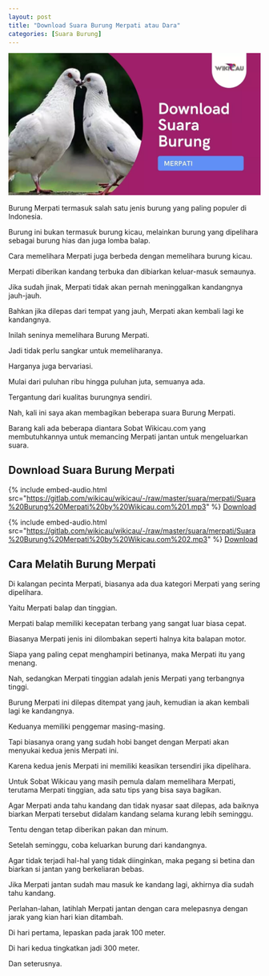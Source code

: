 ```yaml
---
layout: post
title: "Download Suara Burung Merpati atau Dara"
categories: [Suara Burung]
---
```


![Download Suara Burung Merpati](/images/download-suara-merpati.webp)

Burung Merpati termasuk salah satu jenis burung yang paling populer di Indonesia.

Burung ini bukan termasuk burung kicau, melainkan burung yang dipelihara sebagai burung hias dan juga lomba balap.

Cara memelihara Merpati juga berbeda dengan memelihara burung kicau.

Merpati diberikan kandang terbuka dan dibiarkan keluar-masuk semaunya.

Jika sudah jinak, Merpati tidak akan pernah meninggalkan kandangnya jauh-jauh.

Bahkan jika dilepas dari tempat yang jauh, Merpati akan kembali lagi ke kandangnya.

Inilah seninya memelihara Burung Merpati.

Jadi tidak perlu sangkar untuk memeliharanya.

Harganya juga bervariasi.

Mulai dari puluhan ribu hingga puluhan juta, semuanya ada.

Tergantung dari kualitas burungnya sendiri.

Nah, kali ini saya akan membagikan beberapa suara Burung Merpati.

Barang kali ada beberapa diantara Sobat Wikicau.com yang membutuhkannya untuk memancing Merpati jantan untuk mengeluarkan suara.

## Download Suara Burung Merpati

{% include embed-audio.html src="https://gitlab.com/wikicau/wikicau/-/raw/master/suara/merpati/Suara%20Burung%20Merpati%20by%20Wikicau.com%201.mp3" %}
[Download](https://bit.ly/2TyyFGL)

{% include embed-audio.html src="https://gitlab.com/wikicau/wikicau/-/raw/master/suara/merpati/Suara%20Burung%20Merpati%20by%20Wikicau.com%202.mp3" %}
[Download](https://bit.ly/2Z3bmWB)

## Cara Melatih Burung Merpati

Di kalangan pecinta Merpati, biasanya ada dua kategori Merpati yang sering dipelihara.

Yaitu Merpati balap dan tinggian.

Merpati balap memiliki kecepatan terbang yang sangat luar biasa cepat.

Biasanya Merpati jenis ini dilombakan seperti halnya kita balapan motor.

Siapa yang paling cepat menghampiri betinanya, maka Merpati itu yang menang.

Nah, sedangkan Merpati tinggian adalah jenis Merpati yang terbangnya tinggi.

Burung Merpati ini dilepas ditempat yang jauh, kemudian ia akan kembali lagi ke kandangnya.

Keduanya memiliki penggemar masing-masing.

Tapi biasanya orang yang sudah hobi banget dengan Merpati akan menyukai kedua jenis Merpati ini.

Karena kedua jenis Merpati ini memiliki keasikan tersendiri jika dipelihara.

Untuk Sobat Wikicau yang masih pemula dalam memelihara Merpati, terutama Merpati tinggian, ada satu tips yang bisa saya bagikan.

Agar Merpati anda tahu kandang dan tidak nyasar saat dilepas, ada baiknya biarkan Merpati tersebut didalam kandang selama kurang lebih seminggu.

Tentu dengan tetap diberikan pakan dan minum.

Setelah seminggu, coba keluarkan burung dari kandangnya.

Agar tidak terjadi hal-hal yang tidak diinginkan, maka pegang si betina dan biarkan si jantan yang berkeliaran bebas.

Jika Merpati jantan sudah mau masuk ke kandang lagi, akhirnya dia sudah tahu kandang.

Perlahan-lahan, latihlah Merpati jantan dengan cara melepasnya dengan jarak yang kian hari kian ditambah.

Di hari pertama, lepaskan pada jarak 100 meter.

Di hari kedua tingkatkan jadi 300 meter.

Dan seterusnya.